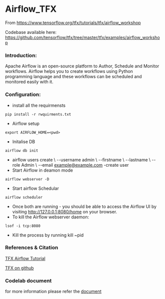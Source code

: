 # Airflow_TFX

From https://www.tensorflow.org/tfx/tutorials/tfx/airflow_workshop

Codebase available here: https://github.com/tensorflow/tfx/tree/master/tfx/examples/airflow_workshop

### Introduction:

  Apache Airflow is an open-source platform to Author, Schedule and Monitor workflows. Airflow helps you to create workflows using Python programming language and these workflows   can be scheduled and monitored easily with it.

### Configuration:
   
   * install all the requirmensts 
   
   ```
   pip install -r rwquirments.txt
   ```
   * Airflow setup
   ```
   export AIRFLOW_HOME=<pwd>
   ```
   * Initalise DB
   ```
   airflow db init
   ```
   * airflow users create \ --username admin \ --firstname <YourName> \ --lastname <YourLastName> \ --role Admin \ --email example@example.com -create user
   * Start Airflow in deamon mode 
   ```
  airflow webserver -D
  ```
  * Start airflow Schedular 
  ```
  airflow scheduler
  ```
  
  * Once both are running - you should be able to access the Airflow UI by visiting http://127.0.0.1:8080/home on your browser.
  * To kill the Airflow webserver daemon:
  ```
  lsof -i tcp:8080  
  ```
  
  * Kill the process by running kill ~pid

### References & Citation
  
  [TFX Airflow Tutorial](https://www.tensorflow.org/tfx/tutorials/tfx/airflow_workshop)
  
  [TFX on github](https://github.com/tensorflow/tfx)
  
### Codelab document 
 for more information please refer the [document](https://codelabs-preview.appspot.com/?file_id=1AQlroyQtIoqxq_erCv2zVcXCMexqeSoS4INub_TVmF0#0)



